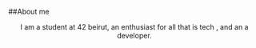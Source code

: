 ##About me

<p align="center">I am a student at 42 beirut, an enthusiast for all that is tech , and an a developer.</p>


